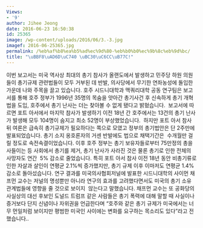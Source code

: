 ```yaml
---
Views:
- '9'
author: Jihee Jeong
date: 2016-06-23 16:50:38
id: 25365
image: /wp-content/uploads/2016/06/3.-3.jpg
imagef: 2016-06-25365.jpg
permalink: /%eb%af%b8%ea%b5%ad%ec%9d%80-%eb%b0%b0%ec%9b%8c%eb%9d%bc/
title: "\uBBF8\uAD6D\uC740 \uBC30\uC6CC\uB77C!"
---
```


이번 보고서는 미국 역사상 최대의 총기 참사가 올랜도에서 발생하고 민주당 하원 의원들이 총기규제 관련법들이 모두 거부된 데 반발, 의사당에서 무기한 연좌농성에 돌입한 가운데 나와 주목을 끌고 있습니다. 호주 시드니대학과 맥쿼리대학 공동 연구팀은 보고서를 통해 호주 정부가 1996년 35명의 목숨을 앗아간 총기사건 후 신속하게 총기 개혁법을 도입, 호주에서 총기 난사는 더는 찾아볼 수 없게 됐다고 밝혔습니다.  보고서에 따르면 포트 아서에서 마지막 참사가 발생하기 이전 18년 간 호주에서는 13건의 총기 난사가 발생해 모두 104명이 숨지고 최소 52명이 부상했었습니다.  하지만 포트 아서 참사 뒤 여론은 급속히 총기규제가 필요하다는 쪽으로 모였고 정부의 총기법안은 단 2주만에 발표되었습니다. 총기 소지 옹호론자의 거센 반발에도 법으로 채택기간은  수개월만 걸릴 정도로 속전속결이었습니다. 이후 호주 정부는 총기 보유자들로부터 75만정의 총을 사들이는 등 사회에서 총기를 제거, 총기 난사가 사라진 것은 물론 총기로 인한 전체의 사망자도 연간  5% 감소로 줄었습니다. 특히 포트 아서 참사 이전 18년 동안 비총기류로 인한 자살과 살인이 연평균 2.1%씩 증가했지만, 총기 규제 이후 이마저도 연평균 1.4% 감소로 돌아섰습니다. 연구 결과를 미국의사협회저널에 발표한 시드니대학의 사이먼 채프먼 교수는 저널의 명성뿐만 아니라 연구의 효과를 고려했다면서도 미국의 총기 소유 관계법들에 영향을 줄 것으로 보이지  않는다고 말했습니다. 채프먼 교수는 또 공화당의 사실상의 대선 후보인 도널드 트럼프 같은 사람들은 총기 폭력에 대해 말할 때 사실이나 증거보다 단지 신념이나 자위권을 언급한다며 &#8220;호주와 같은 총기 규제가 미국에서는 너무 먼일처럼 보이지만 평범한 미국인 사이에는 변화를 요구하는 목소리도 있다&#8221;라고 전했습니다..